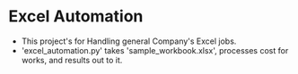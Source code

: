 # Excel Automation

* This project's for Handling general Company's Excel jobs.
* 'excel_automation.py' takes 'sample_workbook.xlsx', processes cost for works, and results out to it.